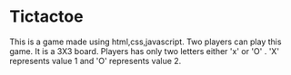 # Tictactoe
This is a game made using html,css,javascript.
Two players can play this game.
It is a 3X3 board.
Players has only two letters either 'x' or 'O' .
'X' represents value 1 and 'O' represents value 2.
